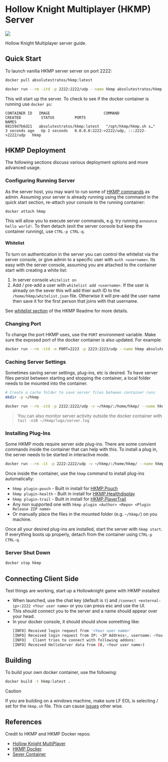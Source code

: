# Hollow Knight Multiplayer (HKMP) Server

[![](https://img.shields.io/docker/pulls/absolutestratos/hkmp
)](https://hub.docker.com/r/absolutestratos/hkm)

Hollow Knight Multiplayer server guide.

## Quick Start

To launch vanilla HKMP server server on port 2222:

```bash
docker pull absolutestratos/hkmp:latest

docker run --rm -itd -p 2222:2222/udp --name hkmp absolutestratos/hkmp:latest
```

This will start up the server.
To check to see if the docker container is running use `docker ps`:

```text
CONTAINER ID   IMAGE                        COMMAND                  CREATED         STATUS         PORTS                                       NAMES
08159d7b6d21   absolutestratos/hkmp:latest   "/opt/hkmp/hkmp.sh s…"   3 seconds ago   Up 2 seconds   0.0.0.0:2222->2222/udp, :::2222->2222/udp   hkmp
```

## HKMP Deployment

The following sections discuss various deployment options and more advanced usage.

### Configuring Running Server

As the server host, you may want to run some of [HKMP commands](https://github.com/Extremelyd1/HKMP?tab=readme-ov-file#usage) as admin.
Assuming your server is already running using the command in the quick start section, re-attach your console to the running container:

```bash
docker attach hkmp
```

This will allow you to execute server commands, e.g. try running `announce hello world!`.
To then detach (exit the server console but keep the container running), use `CTRL-p CTRL-q`.

#### Whitelist

To turn on authentication in the server you can control the whitelist via the server console, or give admin to a specific user with `auth <username>`.
Its easy with the server console, assuming you are attached to the container start with creating a white list:

1.  In server console `whitelist on`
2. Add / pre-add a user with `whitelist add <username>`. If the user is already on the sever this will add thier auth ID to the `/home/hkmp/whitelist.json` file. Otherwise it will pre-add the user name then save it for the first person that joins with that username.

See [whitelist section](https://github.com/Extremelyd1/HKMP/?tab=readme-ov-file#authenticationauthorization) of the HKMP Readme for more details.

### Changing Port

To change the port HKMP uses, use the `PORT` environment variable.
Make sure the exposed port of the docker container is also updated.
For example:

```bash
docker run --rm -itd -e PORT=2223 -p 2223:2223/udp --name hkmp absolutestratos/hkmp:latest 
```

### Caching Server Settings

Sometimes saving server settings, plug-ins, etc is desired.
To have server files persist between starting and stopping the container, a local folder needs to be mounted into the container.

```bash
# Create a cache folder to save server files between container runs
mkdir -p ~/hkmp

docker run --rm -itd -p 2222:2222/udp -v ~/hkmp/:/home/hkmp/ --name hkmp absolutestratos/hkmp:latest 
```

> You can also monitor server activity outside the docker container with `tail -n10 ~/hkmp/logs/server.log`

### Installing Plug-Ins

Some HKMP mods require server side plug-ins.
There are some convient commands inside the container that can help with this.
To install a plug in, the server needs to be started in interactive mode.

```bash
docker run --rm -it -p 2222:2222/udp -v ~/hkmp/:/home/hkmp/ --name hkmp absolutestratos/hkmp:latest bash
```

Once inside the container, use the `hkmp` command to install plug-ins automatically:

- `hkmp plugin-pouch` - Built in install for [HKMP.Pouch](https://github.com/PrashantMohta/HkmpPouch)
- `hkmp plugin-health` - Built in install for [HKMP.Healthdisplay](https://github.com/TheMulhima/HKMP.HealthDisplay) 
- `hkmp plugin-trail` - Built in install for [HKMP.PlayerTrail](https://github.com/TheMathGeek314/PlayerTrail)
- Any non supported one with `hkmp plugin <Author> <Repo> <Plugin Release ZIP name>`
- Or manually place the files in the mounted folder (e.g. `~/hkmp/`) on you machine.

Once all your desired plug-ins are installed, start the server with `hkmp start`.
If everything boots up properly, detach from the container using `CTRL-p CTRL-q`.

### Server Shut Down

```bash
docker stop hkmp
```

## Connecting Client Side

Test things are working, start up a Hollowknight game with HKMP installed:

- When launched, use the chat key (default is `t`) and `/connect <external-ip>:2222 <Your user name>` or you can press esc and use the UI.
- This should connect you to the server and a name should appear over your head.
- In your docker console, it should should show something like:
    ```bash
    [INFO] Received login request from '<Your user name>'
    [INFO] Received login request from IP: <IP Address>, username: <Your user name>
    [INFO]   Client tries to connect with following addons:
    [INFO] Received HelloServer data from (0, <Your user name>)
    ```

## Building

To build your own docker container, use the following:

```bash
docker build -t hkmp:latest .
```

> [!CAUTION]
> If you are building on a windows machine, make sure LF EOL is selecting / set for the `hkmp.sh` file. This can cause [issues](https://unix.stackexchange.com/questions/27054/bin-bash-no-such-file-or-directory) other wise.

## References

Credit to HKMP and HKMP Docker repos:

- [Hollow Knight MultiPlayer](https://github.com/Extremelyd1/HKMP)
- [HKMP Docker](https://github.com/maximalmax90/HKMPDocker)
- [Sever Container](https://hub.docker.com/repository/docker/absolutestratos/hkmp/general)
